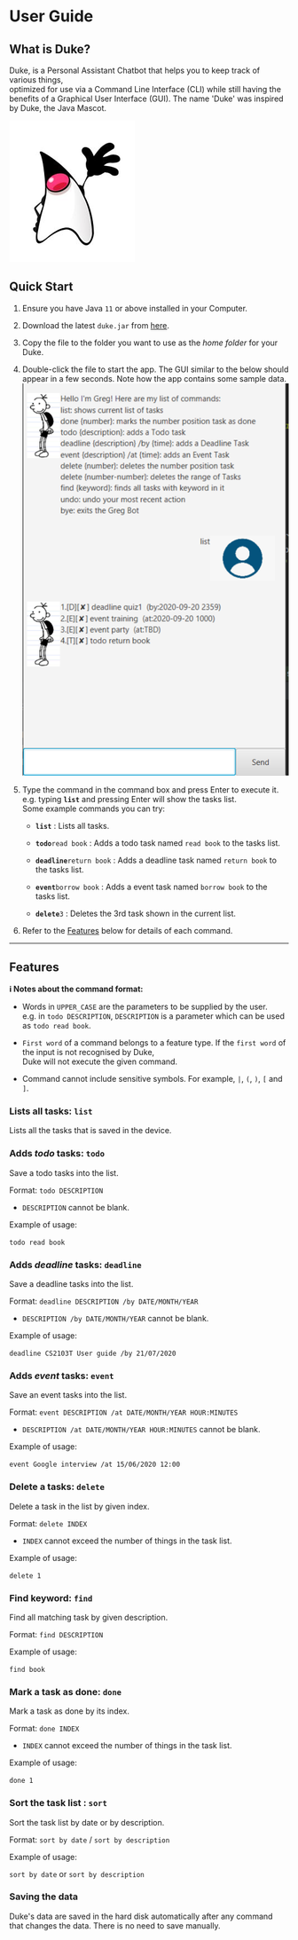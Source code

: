 # User Guide

## What is Duke?
Duke, is a Personal Assistant Chatbot 
that helps you to keep track of various things,  
optimized for use via a Command Line Interface (CLI) 
while still having the benefits of a Graphical User Interface (GUI). 
The name 'Duke' was inspired by Duke, the Java Mascot.

![Duke Logo](./javaduke.jpg)

## Quick Start 

1. Ensure you have Java `11` or above installed in your Computer.

1. Download the latest `duke.jar` from [here](https://github.com/tanwayne890/ip/releases).

1. Copy the file to the folder you want to use as the _home folder_ for your Duke.

1. Double-click the file to start the app. The GUI similar to the below should appear in a few seconds. Note how the app contains some sample data.<br>
   ![Ui](./Ui.png)

1. Type the command in the command box and press Enter to execute it. e.g. typing **`list`** and pressing Enter will show the tasks list.<br>
   Some example commands you can try:

   * **`list`** : Lists all tasks.

   * **`todo`**`read book` : Adds a todo task named `read book` to the tasks list.
   
   * **`deadline`**`return book` : Adds a deadline task named `return book` to the tasks list.
   
   * **`event`**`borrow book` : Adds a event task named `borrow book` to the tasks list.

   * **`delete`**`3` : Deletes the 3rd task shown in the current list.

1. Refer to the [Features](#features) below for details of each command.

--------------------------------------------------------------------------------------------------------------------

## Features 

<div markdown="block" class="alert alert-info">

**:information_source: Notes about the command format:**<br>

* Words in `UPPER_CASE` are the parameters to be supplied by the user.<br>
  e.g. in `todo DESCRIPTION`, `DESCRIPTION` is a parameter which can be used as `todo read book`.

* `First word` of a command belongs to a feature type. If the `first word` of the input is not recognised by Duke,<br>
  Duke will not execute the given command.
  
* Command cannot include sensitive symbols. For example, `|`, `(`, `)`, `[` and `]`.

</div>

### Lists all tasks: `list` 

Lists all the tasks that is saved in the device.
 
### Adds *todo* tasks: `todo` 

Save a todo tasks into the list.

Format: `todo DESCRIPTION`

* `DESCRIPTION` cannot be blank.

Example of usage: 

`todo read book`

### Adds *deadline* tasks: `deadline` 

Save a deadline tasks into the list.

Format: `deadline DESCRIPTION /by DATE/MONTH/YEAR`

* `DESCRIPTION /by DATE/MONTH/YEAR` cannot be blank.

Example of usage:

`deadline CS2103T User guide /by 21/07/2020`

### Adds *event* tasks: `event` 

Save an event tasks into the list.

Format: `event DESCRIPTION /at DATE/MONTH/YEAR HOUR:MINUTES`

* `DESCRIPTION /at DATE/MONTH/YEAR HOUR:MINUTES` cannot be blank.

Example of usage:

`event Google interview /at 15/06/2020 12:00`

### Delete a tasks: `delete` 

Delete a task in the list by given index.

Format: `delete INDEX`

* `INDEX` cannot exceed the number of things in the task list.

Example of usage:

`delete 1`

### Find keyword: `find` 

Find all matching task by given description.

Format: `find DESCRIPTION`

Example of usage:

`find book`

### Mark a task as done: `done` 

Mark a task as done by its index.

Format: `done INDEX`

* `INDEX` cannot exceed the number of things in the task list.

Example of usage:

`done 1`

### Sort the task list : `sort` 

Sort the task list by date or by description.

Format: `sort by date` / `sort by description`

Example of usage:

`sort by date` or `sort by description`

### Saving the data
Duke's data are saved in the hard disk automatically after any command that changes the data. There is no need to save manually.
